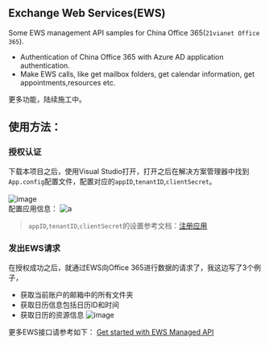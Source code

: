 ## Exchange Web Services(EWS) 
Some EWS management API samples for China Office 365(``21vianet Office 365``). 
- Authentication of China Office 365 with Azure AD application authentication.
- Make EWS calls, like get mailbox folders, get calendar information, get appointments,resources etc.

更多功能，陆续施工中。

## 使用方法：

### 授权认证
下载本项目之后，使用Visual Studio打开，打开之后在解决方案管理器中找到``App.config``配置文件，配置对应的``appID``,``tenantID``,``clientSecret``。<br><br>
![image](https://user-images.githubusercontent.com/18607988/146703976-fe3a921e-d604-4077-a6e0-69f589a80759.png)<br>
配置应用信息：
![a](https://user-images.githubusercontent.com/18607988/146703763-fa6471a4-89c5-4490-96a5-7f354393e572.png)<br>

> ``appID``,``tenantID``,``clientSecret``的设置参考文档：[注册应用](https://docs.microsoft.com/en-us/graph/auth-register-app-v2?context=graph%2Fapi%2F1.0&view=graph-rest-1.0)

### 发出EWS请求
在授权成功之后，就通过EWS向Office 365进行数据的请求了，我这边写了3个例子，
- 获取当前账户的邮箱中的所有文件夹
- 获取日历信息包括日历ID和时间
- 获取日历的资源信息
![image](https://user-images.githubusercontent.com/18607988/146706485-f6eb0db7-e27f-413c-bd8e-ac32f2a76573.png)

更多EWS接口请参考如下：
[Get started with EWS Managed API](https://docs.microsoft.com/en-us/exchange/client-developer/exchange-web-services/get-started-with-ews-managed-api-client-applications)

